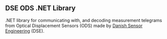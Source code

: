 DSE ODS .NET Library
--------------------

.NET library for communicating with, and decoding measurement telegrams from Optical Displacement Sensors (ODS) made by [Danish Sensor Engineering](https://www.danish-sensor-engineering.com) (DSE).

